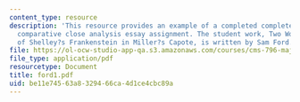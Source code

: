```yaml
---
content_type: resource
description: 'This resource provides an example of a completed completed ten-page
  comparative close analysis essay assignment. The student work, Two Worlds: Aspects
  of Shelley?s Frankenstein in Miller?s Capote, is written by Sam Ford.'
file: https://ol-ocw-studio-app-qa.s3.amazonaws.com/courses/cms-796-major-media-texts-fall-2006/be11e74563a8329466ca4d1ce4cbc89a_ford1.pdf
file_type: application/pdf
resourcetype: Document
title: ford1.pdf
uid: be11e745-63a8-3294-66ca-4d1ce4cbc89a
---
```


